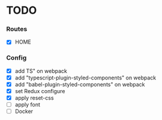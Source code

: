 # TODO

### Routes

- [x] HOME

### Config

- [x] add TS" on webpack
- [x] add "typescript-plugin-styled-components" on webpack
- [x] add "babel-plugin-styled-components" on webpack
- [x] set Redux configure
- [x] apply reset-css
- [ ] apply font
- [ ] Docker

